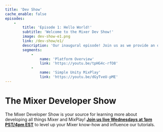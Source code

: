 ```yaml
---
title: 'Dev Show'
cache_enable: false
episodes:
    -
        title: 'Episode 1: Hello World!'
        subtitle: 'Welcome to the Mixer Dev Show!'
        image: dev-show-e1.png
        link: /dev-show/e1/
        description: 'Our inaugural episode! Join us as we provide an overview of the platform, and walk through a simple Unity tutorial project.'
        segments:
            -
                name: 'Platform Overview'
                link: 'https://youtu.be/tpHG4c-rfO8'
            -
                name: 'Simple Unity MixPlay'
                link: 'https://youtu.be/dGyTveU-pME'
---
```


# The Mixer Developer Show

The Mixer Developer Show is your source for learning more about developing all things Mixer and MixPlay! [**Join us live Wednesdays at 1pm PST/4pm EST**](https://mixer.com/MixerDevShow) to level up your Mixer know-how and influence our tutorials.